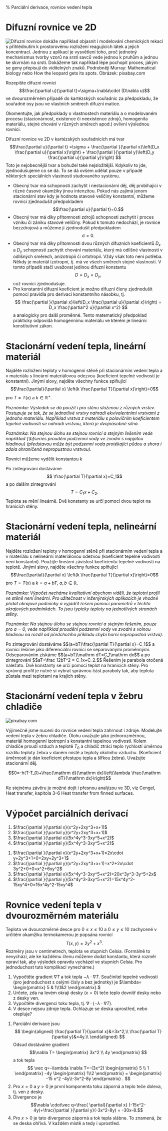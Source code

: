 % Parciální derivace, rovnice vedení tepla

# Difuzní rovnice ve 2D

![Difuzní rovnice dokáže například objasnit i modelování chemických rekací s přihlédnutím k prostorovému rozložení reagujících látek a jejich koncentrací. Jednou z aplikací je vysvětlení toho, proč jednotný mechanismus tvorby vzorů na srsti savců vede jednou k pruhům a jednou ke skvrnám na srsti. Dokážeme tak například lépe pochopit proces, jakým se geny přepisují do viditelných znaků. Podrobněji Murray: Mathematical biology nebo How the leopard gets its spots. Obrázek: pixabay.com](tigr.jpg)

Rozepište difuzní rovnici
$$\frac{\partial u}{\partial t}=\sigma+\nabla\cdot (D\nabla u)$$
ve dvourozměrném případě do kartézských souřadnic za předpokladu, že souřadné osy jsou ve vlastních směrech difuzní matice.

Okomentujte, jak předpoklady o vlastnostech materiálu a o modelovaném procesu (stacionárnost, existence či neexistence zdrojů, homogenita materiálu, stejné chování v různých směrech apod.) ovlivní výslednou rovnici.


<div class=reseni>

Difuzní rovnice ve 2D v kartézských souřadnicích má tvar
$$\frac{\partial u}{\partial t}
=\sigma +
\frac{\partial }{\partial x}\left(D_x \frac{\partial u}{\partial x}\right)
+
\frac{\partial }{\partial y}\left(D_y \frac{\partial u}{\partial y}\right)
$$
Toto je nejobecnější tvar a bohužel také nejsložitější. Kdykoliv to jde, zjednodušujeme co se dá. To se dá ovšem udělat pouze v případě některých speciálních vlastností studovaného systému.

* Obecný tvar má schopnosti zachytit i nestacionární děj, děj probíhající v různé časové okamžiky jinou intenzitou. Pokud nás zajímá jenom stacionární stav kdy je hodnota stavové veličiny konstantní, můžeme rovnici zjednodušit předpokladem $$\frac{\partial u}{\partial t}=0.$$
* Obecný tvar má díky přitomnosti zdrojů schopnosti zachytit i proces vzniku či zániku stavové veličiny. Pokud k tomuto nedochází, je rovnice bezzdrojová a můžeme ji zjednodušit předpokladem $$\sigma=0.$$
* Obecný tvar má díky přitomnosti dvou různých difuzních koeficientů $D_x$ a $D_y$ schopnosti zachytit chování materiálu, který má odlišné vlastnosti v odlišných směrech, anizotropii či ortotropii. Vždy však toto není potřeba. Někdy je materiál izotropní, tj. má ve všech směrech stejné vlastnosti. V tomto případě stačí uvažovat jedinou difuzní konstantu $$D=D_x=D_y,$$ což rovnici zjednodušuje.
* Pro konstantní difuzní koeficient je možno difuzní členy zjednodušit pomocí pravidla pro derivaci konstantního násobku, tj.
$$
\frac{\partial }{\partial x}\left(D_x \frac{\partial u}{\partial x}\right)
=
D_x \frac{\partial^2 u}{\partial x^2}
$$
a analogicky pro další proměnné. Tento matematický předpoklad prakticky odpovídá homogennímu materiálu ve kterém je lineární konstitutivní zákon.

</div>


# Stacionární vedení tepla, lineární materiál

Najděte rozložení teploty v homogenní stěně při stacionárním vedení tepla a v materiálu s lineární materiálovou odezvou (koeficient tepelné vodivosti je konstantní).
Jinými slovy, najděte všechny funkce splňující
$$\frac{\partial}{\partial x} \left(k \frac{\partial T}{\partial x}\right)=0$$
pro $T=T(x)$ a $k\in \mathbb R^+$.

_Poznámka: Výsledek se dá použít i pro stěnu složenou z různých vrstev. Postupuje se tak, že se jednotlivé vrstvy nahradí ekvivalentními vrstvami z jednoho materiálu. Například vrstva z materiálu s polovičním koeficientem tepelné vodivosti se nahradí vrstvou, která je dvojnásobně silná._

_Poznámka: Na stejnou úlohu se stejnou rovnicí a stejným řešením vede například {\bfseries proudění podzemní vody ve zvodni s napjatou hladinou} (představou může být podzemní voda protékající půdou a shora i zdola ohraničená nepropustnou vrstvou)._

<div class=reseni>

Rovnici můžeme vydělit konstantou $k$

Po zintegrování dostáváme $$ \frac{\partial T}{\partial x}=C_1$$
a po dalším zintegrování $$T=C_1x+C_2.$$ Teplota se mění lineárně. Dvě konstanty se určí pomocí dvou teplot na hranicích stěny.

</div>


# Stacionární vedení tepla, nelineární materiál


Najděte rozložení teploty v homogenní stěně při stacionárním vedení
tepla a v materiálu s nelineární materiálovou odezvou (koeficient
tepelné vodivosti není konstantní).  Použijte lineární závislost
koeficientu tepelné vodivosti na teplotě.  Jinými slovy, najděte
všechny funkce splňující
$$\frac{\partial}{\partial x} \left(k \frac{\partial T}{\partial x}\right)=0$$
pro $T=T(x)$ a $k=a+bT$, $a,b\in \mathbb R$.

_Poznámka: Výpočet necháme kvalitativní abychom viděli, že teplotní profil ve stěně není lineární. Pro užitečnost v inženýrských aplikacích je vhodné přidat okrajové podmínky a vyjádřit řešení pomocí parametrů v těchto okrajových podmínkách. To jsou typicky teploty na jednotlivých stranách stěny._

_Poznámka: Na stejnou úlohu se stejnou rovnicí a stejným řešením, pouze pro $a=0$, vede například proudění podzemní vody ve zvodni s volnou hladinou  na rozdíl od předchozího příkladu chybí horní nepropustná vrstva)._

<div class=reseni>
Po zintegrování dostáváme
$$(a+bT)\frac{\partial T}{\partial x}=C_1$$
a rovnici řešíme jako diferenciální rovnici se separovanými proměnnými.
Odseparováním získáme
$$(a+bT)\mathrm dT=C_1\mathrm dx$$
a po zintegrování
$$aT+\frac 12bT^2 = C_1x+C_2.$$
Řešením je
parabola otočená naležato. Dvě konstanty se určí pomocí teplot na hranicích stěny. Pro správný profil je nutné si vybrat
správnou část paraboly tak, aby teplota zůstala mezi teplotami na
krajích stěny.
</div>



# Stacionární vedení tepla v žebru chladiče

![pixabay.com](chladic.jpg)

Výjimečně jsme nuceni do rovnice vedení tepla zahrnout i zdroje. 
Modelujte vedení tepla v žebru chladiče. Úlohu uvažujte jako
jednorozměrnou, materiál homogenní izotropní s konstantní tepelnou
vodivostí. Kolem chladiče proudí vzduch a teplotě $T_0$ a chladič
ztrácí teplo rychlostí úměrnou rozdílu teploty žebra v daném místě a
teploty okolního vzduchu. (Koeficient úměrnosti je dán koeficient přestupu tepla a šířkou žebra). Uvažujte stacionární děj.

<div class=reseni>

$$0=-h(T-T_0)+\frac{\mathrm d}{\mathrm dx}\left(\lambda \frac{\mathrm dT}{\mathrm dx}\right)$$


Ke stejnému závěru je možné dojít i přesnou analýzou ve 3D, viz Cengel, Heat transfer, kapitola 3–6 Heat transfer from finned surfaces.

</div>

# Výpočet  parciálních derivací

1. $\frac{\partial }{\partial x}(x^2y+2xy^3+x+1)$
1. $\frac{\partial }{\partial y}(x^2y+2xy^3+x+1)$
1. $\frac{\partial }{\partial x}(5x^4y^3-3xy^5+x^2)$
1. $\frac{\partial }{\partial y}(5x^4y^3-3xy^5+x^2)$

<div class=reseni>

1. $\frac{\partial }{\partial x}(x^2y+2xy^3+x+1)=2x\cdot y+2y^3+1+0=2xy+2y^3+1$
1. $\frac{\partial }{\partial y}(x^2y+2xy^3+x+1)=x^2+2x\cdot 3y^2+0+0=x^2+6xy^2$
1. $\frac{\partial }{\partial x}(5x^4y^3-3xy^5+x^2)=20x^3y^3-3y^5+2x$
1. $\frac{\partial }{\partial y}(5x^4y^3-3xy^5+x^2)=15x^4y^2-15xy^4+0=15x^4y^2-15xy^4$


</div>

<!--
%## Gradient, anizotropní vedení tepla

%![pixabay.com](teplo_deska.png)
-->

# Rovnice vedení tepla v dvourozměrném materiálu

<!--
%sage: x,y = var('x,y')
%sage: contour_plot((x+2*y)^2+x^3, (x,0,10), (y,0,10), contours=15, cmap="coolwa%rm", plot_points=150, colorbar=True)
-->

Teplota ve dvourozměrné desce pro $0\leq x\leq 10$ a $0\leq y\leq 10$ zachycené v určitém okamžiku termokamerou je popsána rovnicí
  $$T(x,y)=2y^2+x^3.$$
  Rozměry jsou v centimetrech, teplota ve stupních Celsia. (Formálně to nevychází, ale ke každému členu můžeme dodat konstantu, která rozměr opraví tak, aby výsledek opravdu vycházel ve stupních Celsia. Pro jednoduchost tuto komplikaci vynecháme.)

1. Vypočtěte gradient $\nabla T$  a tok tepla $-\lambda \cdot \nabla T.$
Součinitel tepelné vodivosti (pro jednoduchost s celými čísly a bez jednotky) je $\lambda=
  \begin{pmatrix}
    5 & 1\\1&2
  \end{pmatrix}.$ 
1. Určete, zda na levém okraji desky ($x=0$) teče teplo dovnitř desky nebo z desky ven.
1. Vypočtěte divergenci toku tepla, tj. $\nabla\cdot(-\lambda \cdot \nabla T).$
1. V desce nejsou zdroje tepla. Ochlazuje se deska uprostřed, nebo otepluje?


<div class=reseni>

1. Parciální derivace jsou
$$
\begin{aligned}
  \frac{\partial T}{\partial x}&=3x^2,\\
  \frac{\partial T}{\partial y}&=4y.\\
\end{aligned}
$$
Odsud dostáváme gradient $$\nabla T=
\begin{pmatrix}
  3x^2 \\ 4y
\end{pmatrix}
$$
a tok	 tepla
$$
\vec q=-\lambda \nabla T=-(3x^2)
\begin{pmatrix}
  5 \\ 1
\end{pmatrix}
-4y
\begin{pmatrix}
1\\2  
\end{pmatrix}
=
\begin{pmatrix}
  -15 x^2 -4y\\-3x^2-8y
\end{pmatrix}
.
$$
1. Pro $x=0$  a $y>0$ je první komponenta toku záporná a teplo teče doleva, tj. ven z desky.
1. Divergence je
$$\nabla \cdot\vec q=\frac{ \partial}{\partial x} (-15x^2-4y)+\frac{\partial }{\partial y}(-3x^2-8y) = -30x-8.$$
1. Pro $x>0$ je tato divergence záporná a tok tepla slábne. To znamená, že se deska ohřívá. V každém místě a tedy i uprostřed. 
</div> 


